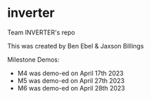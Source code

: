 # inverter
Team INVERTER's repo

This was created by Ben Ebel & Jaxson Billings

Milestone Demos:
- M4 was demo-ed on April 17th 2023
- M5 was demo-ed on April 27th 2023
- M6 was demo-ed on April 28th 2023
